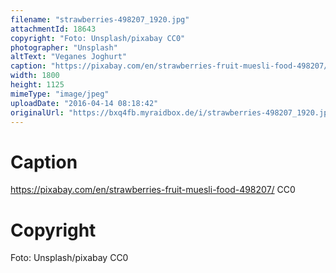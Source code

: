 ```yaml
---
filename: "strawberries-498207_1920.jpg"
attachmentId: 18643
copyright: "Foto: Unsplash/pixabay CC0"
photographer: "Unsplash"
altText: "Veganes Joghurt"
caption: "https://pixabay.com/en/strawberries-fruit-muesli-food-498207/ CC0\n"
width: 1800
height: 1125
mimeType: "image/jpeg"
uploadDate: "2016-04-14 08:18:42"
originalUrl: "https://bxq4fb.myraidbox.de/i/strawberries-498207_1920.jpg"
---
```


# Caption

https://pixabay.com/en/strawberries-fruit-muesli-food-498207/ CC0


# Copyright

Foto: Unsplash/pixabay CC0
